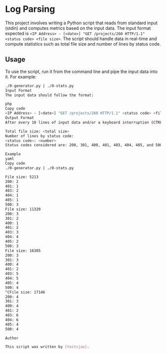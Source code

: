 # Log Parsing

This project involves writing a Python script that reads from standard input (stdin) and computes metrics based on the input data. The input format expected is `<IP Address> - [<date>] "GET /projects/260 HTTP/1.1" <status code> <file size>`. The script should handle data in real-time and compute statistics such as total file size and number of lines by status code.

## Usage

To use the script, run it from the command line and pipe the input data into it. For example:

```bash
./0-generator.py | ./0-stats.py
Input Format
The input data should follow the format:

php
Copy code
<IP Address> - [<date>] "GET /projects/260 HTTP/1.1" <status code> <file size>
Output Format
After every 10 lines of input data and/or a keyboard interruption (CTRL + C), the script prints statistics from the beginning:

Total file size: <total size>
Number of lines by status code:
<status code>: <number>
Status codes considered are: 200, 301, 400, 401, 403, 404, 405, and 500.

Example
yaml
Copy code
./0-generator.py | ./0-stats.py

File size: 5213
200: 2
401: 1
403: 2
404: 1
405: 1
500: 3
File size: 11320
200: 3
301: 2
400: 1
401: 2
403: 3
404: 4
405: 2
500: 3
File size: 16305
200: 3
301: 3
400: 4
401: 2
403: 5
404: 5
405: 4
500: 4
^CFile size: 17146
200: 4
301: 3
400: 4
401: 2
403: 6
404: 6
405: 4
500: 4

Author

This script was written by [Yoitsjae].